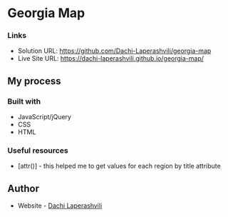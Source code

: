 # Georgia Map

### Links

- Solution URL: https://github.com/Dachi-Laperashvili/georgia-map
- Live Site URL: https://dachi-laperashvili.github.io/georgia-map/

## My process

### Built with

- JavaScript/jQuery
- CSS
- HTML

### Useful resources

- [attr()] - this helped me to get values for each region by title attribute

## Author

- Website - [Dachi Laperashvili](https://github.com/Dachi-Laperashvili)
